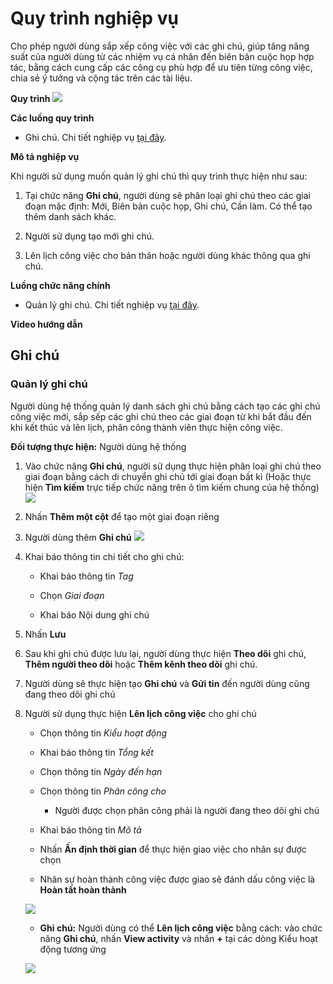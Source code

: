 # Quy trình nghiệp vụ
Cho phép người dùng sắp xếp công việc với các ghi chú, giúp tăng năng suất của người dùng từ các nhiệm vụ cá nhân đến biên bản cuộc họp hợp tác, bằng cách cung cấp các công cụ phù hợp để ưu tiên từng công việc, chia sẻ ý tưởng và cộng tác trên các tài liệu.

**Quy trình** 
![](picture/PIC_DW_GhiChu_QuyTrinh.png)

**Các luồng quy trình**
* Ghi chú. Chi tiết nghiệp vụ <u>[tại đây](#ghi-chu)</u>.

**Mô tả nghiệp vụ** 

Khi người sử dụng muốn quản lý ghi chú thì quy trình thực hiện như sau:

1. Tại chức năng **Ghi chú**, người dùng sẽ phân loại ghi chú theo các giai đoạn mặc định: Mới, Biên bản cuộc họp, Ghi chú, Cần làm. Có thể tạo thêm danh sách khác.

2. Người sử dụng tạo mới ghi chú.

3. Lên lịch công việc cho bản thân hoặc người dùng khác thông qua ghi chú.

**Luồng chức năng chính**

* Quản lý ghi chú. Chi tiết nghiệp vụ <u>[tại đây](#quan-ly-ghi-chu)</u>.

**Video hướng dẫn**


## **Ghi chú**

### **Quản lý ghi chú**

Người dùng hệ thống quản lý danh sách ghi chú bằng cách tạo các ghi chú công việc mới, sắp sếp các ghi chú theo các giai đoạn từ khi bắt đầu đến khi kết thúc và lên lịch, phân công thành viên thực hiện công việc.

**Đối tượng thực hiện:** Người dùng hệ thống

1. Vào chức năng **Ghi chú**, người sử dụng thực hiện phân loại ghi chú theo giai đoạn bằng cách di chuyển ghi chú tới giai đoạn bất kì (Hoặc thực hiện **Tìm kiếm** trực tiếp chức năng trên ô tìm kiếm chung của hệ thống)
![](picture/PIC_DW_GhiChu-Menu.png)

2. Nhấn **Thêm một cột** để tạo một giai đoạn riêng

3. Người dùng thêm **Ghi chú** 
![](picture/PIC_DW_GhiChu-Tao.png)

4. Khai báo thông tin chi tiết cho ghi chú: 

    * Khai báo thông tin *Tag*
    
    * Chọn *Giai đoạn*
    
    * Khai báo Nội dung ghi chú
    
5. Nhấn **Lưu**

6. Sau khi ghi chú được lưu lại, người dùng thực hiện **Theo dõi** ghi chú, **Thêm người theo dõi** hoặc **Thêm kênh theo dõi** ghi chú. 

7. Người dùng sẽ thực hiện tạo **Ghi chú** và **Gửi tin** đến người dùng cũng đang theo dõi ghi chú

8. Người sử dụng thực hiện **Lên lịch công việc** cho ghi chú

    * Chọn thông tin *Kiểu hoạt động*
    
    * Khai báo thông tin *Tổng kết* 
    
    * Chọn thông tin *Ngày đến hạn*
    
    * Chọn thông tin *Phân công cho*
    
        * Người được chọn phân công phải là người đang theo dõi ghi chú 
        
    * Khai báo thông tin *Mô tả* 
    
    * Nhấn **Ấn định thời gian** để thực hiện giao việc cho nhân sự được chọn 
    
    * Nhân sự hoàn thành công việc được giao sẽ đánh dấu công việc là **Hoàn tất hoàn thành**
    
    ![](picture/PIC_DW_GhiChu-LenLichCV.png)
    
    * **Ghi chú:** Người dùng có thể **Lên lịch công việc** bằng cách: vào chức năng **Ghi chú**, nhấn **View activity** và nhấn **+** tại các dòng Kiểu hoạt động tương ứng
    
    ![](picture/PIC_DW_GhiChu-ViewActivityLenLichCV.png)